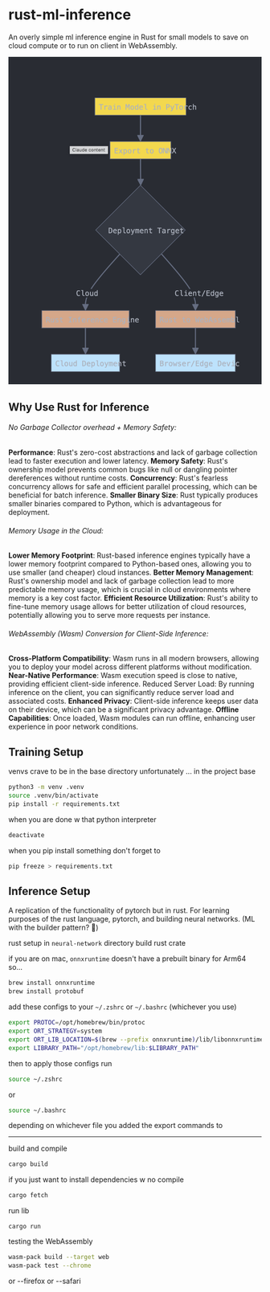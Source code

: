 # rust-ml-inference
An overly simple ml inference engine in Rust for small models to save on cloud compute or to run on client in WebAssembly.

![alt text](./graph_of_project_purpose.png)


Why Use Rust for Inference
---
###### No Garbage Collector overhead + Memory Safety:

**Performance**: Rust's zero-cost abstractions and lack of garbage collection lead to faster execution and lower latency.
**Memory Safety**: Rust's ownership model prevents common bugs like null or dangling pointer dereferences without runtime costs.
**Concurrency**: Rust's fearless concurrency allows for safe and efficient parallel processing, which can be beneficial for batch inference.
**Smaller Binary Size**: Rust typically produces smaller binaries compared to Python, which is advantageous for deployment.


###### Memory Usage in the Cloud:

**Lower Memory Footprint**: Rust-based inference engines typically have a lower memory footprint compared to Python-based ones, allowing you to use smaller (and cheaper) cloud instances.
**Better Memory Management**: Rust's ownership model and lack of garbage collection lead to more predictable memory usage, which is crucial in cloud environments where memory is a key cost factor.
**Efficient Resource Utilization**: Rust's ability to fine-tune memory usage allows for better utilization of cloud resources, potentially allowing you to serve more requests per instance.

###### WebAssembly (Wasm) Conversion for Client-Side Inference:

**Cross-Platform Compatibility**: Wasm runs in all modern browsers, allowing you to deploy your model across different platforms without modification.
**Near-Native Performance**: Wasm execution speed is close to native, providing efficient client-side inference.
Reduced Server Load: By running inference on the client, you can significantly reduce server load and associated costs.
**Enhanced Privacy**: Client-side inference keeps user data on their device, which can be a significant privacy advantage.
**Offline Capabilities**: Once loaded, Wasm modules can run offline, enhancing user experience in poor network conditions.

Training Setup
---
venvs crave to be in the base directory unfortunately
... in the project base
```bash
python3 -m venv .venv
source .venv/bin/activate
pip install -r requirements.txt
```
when you are done w that python interpreter
```bash
deactivate
```
when you pip install something don't forget to
```bash
pip freeze > requirements.txt
```

Inference Setup
---
A replication of the functionality of pytorch but in rust.
For learning purposes of the rust language, pytorch, and building neural networks.
(ML with the builder pattern? 👀)

rust setup in `neural-network` directory
build rust crate

if you are on mac, `onnxruntime` doesn't have a prebuilt binary for Arm64 so...
```bash
brew install onnxruntime
brew install protobuf
```
add these configs to your `~/.zshrc` or `~/.bashrc` (whichever you use)
```bash
export PROTOC=/opt/homebrew/bin/protoc
export ORT_STRATEGY=system
export ORT_LIB_LOCATION=$(brew --prefix onnxruntime)/lib/libonnxruntime.dylib
export LIBRARY_PATH="/opt/homebrew/lib:$LIBRARY_PATH"
```
then to apply those configs run
```bash
source ~/.zshrc
```
or 
```bash
source ~/.bashrc
```
depending on whichever file you added the export commands to

---
build and compile
```bash
cargo build
```

if you just want to install dependencies w no compile
```bash
cargo fetch
```

run lib
```
cargo run
```

testing the WebAssembly
```bash
wasm-pack build --target web
wasm-pack test --chrome
```
or --firefox or --safari

